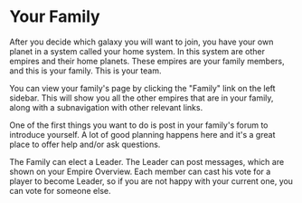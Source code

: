 # Your Family

After you decide which galaxy you will want to join, you have your own planet in a system called your home system.  In this system are other empires and their home planets.  These empires are your family members, and this is your family.  This is your team.

You can view your family's page by clicking the "Family" link on the left sidebar.  This will show you all the other empires that are in your family, along with a subnavigation with other relevant links.

One of the first things you want to do is post in your family's forum to introduce yourself.  A lot of good planning happens here and it's a great place to offer help and/or ask questions.

The Family can elect a Leader. The Leader can post messages, which are shown on your Empire Overview. Each member can cast his vote for a player to become Leader, so if you are not happy with your current one, you can vote for someone else.